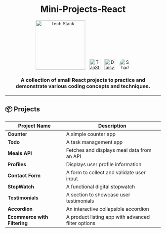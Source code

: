 <h1 align="center">
  <br>
  Mini-Projects-React
  <br>
</h1>

<div align="center">
  <img src="https://skillicons.dev/icons?i=js,ts,react,github" alt="Tech Stack" width="160" style="margin: 0 5px;">
  <img src="https://tanstack.com/assets/logo-color-100w-br5_Ikqp.png" alt="TanStack" width="35" style="margin: 0 5px;">
  <!-- <img src="https://encrypted-tbn0.gstatic.com/images?q=tbn:ANd9GcRpHj4UwTW4ANSlNjzQOiiOqfDa6kal9RpF0A&s" alt="Zustand" width="35" style="margin: 0 5px; border-radius:50%"> -->
  <img src="https://img.daisyui.com/images/daisyui/daisyui-logo-2000.png" alt="DaisyUI" width="35" style="margin: 0 5px;">
  <img src="https://avatars.githubusercontent.com/u/139895814?v=4" alt="Shadcn UI" width="35" style="margin: 0 5px; border-radius:50%">  
</div>

<h3 align="center" style="margin: 20px 0;">
  A collection of small React projects to practice and demonstrate various coding concepts and techniques.
</h3>

---

## 📦 Projects

<div align="center">

| Project Name                 | Description                                        |
| ---------------------------- | -------------------------------------------------- |
| **Counter**                  | A simple counter app                               |
| **Todo**                     | A task management app                              |
| **Meals API**                | Fetches and displays meal data from an API         |
| **Profiles**                 | Displays user profile information                  |
| **Contact Form**             | A form to collect and validate user input          |
| **StopWatch**                | A functional digital stopwatch                     |
| **Testimonials**             | A section to showcase user testimonials            |
| **Accordion**                | An interactive collapsible accordion               |
| **Ecommerce with Filtering** | A product listing app with advanced filter options |

</div>
